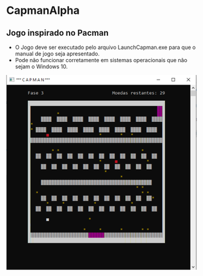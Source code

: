 # CapmanAlpha 
## Jogo inspirado no Pacman  

* O Jogo deve ser executado pelo arquivo LaunchCapman.exe para que o manual de jogo seja apresentado.
* Pode não funcionar corretamente em sistemas operacionais que não sejam o Windows 10.


![TelaDeJogo](/tela.PNG)

